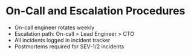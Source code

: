 # On-Call and Escalation Procedures

- On-call engineer rotates weekly
- Escalation path: On-call > Lead Engineer > CTO
- All incidents logged in incident tracker
- Postmortems required for SEV-1/2 incidents
